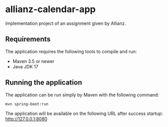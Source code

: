 # allianz-calendar-app
Implementation project of an assignment given by Allianz.

## Requirements
The application requires the following tools to compile and run:
* Maven 3.5 or newer
* Java JDK 17

## Running the application
The application can be run simply by Maven with the following command:
```
mvn spring-boot:run
```
The application will be available on the following URL after success startup: http://127.0.0.1:8080